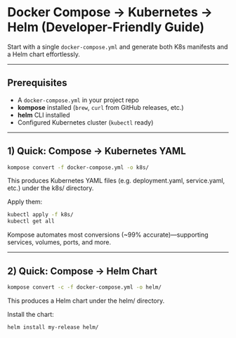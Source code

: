 # Docker Compose → Kubernetes → Helm (Developer-Friendly Guide)

Start with a single `docker-compose.yml` and generate both K8s manifests and a Helm chart effortlessly.

---

## Prerequisites

- A `docker-compose.yml` in your project repo  
- **kompose** installed (`brew`, `curl` from GitHub releases, etc.)  
- **helm** CLI installed  
- Configured Kubernetes cluster (`kubectl` ready)

---

## 1) Quick: Compose → Kubernetes YAML

```bash
kompose convert -f docker-compose.yml -o k8s/
```
This produces Kubernetes YAML files (e.g. deployment.yaml, service.yaml, etc.) under the k8s/ directory.

Apply them:
```bash
kubectl apply -f k8s/
kubectl get all
```
Kompose automates most conversions (~99% accurate)—supporting services, volumes, ports, and more.



---

## 2) Quick: Compose → Helm Chart

```bash
kompose convert -c -f docker-compose.yml -o helm/
```
This produces a Helm chart under the helm/ directory.

Install the chart:
```bash
helm install my-release helm/
```
